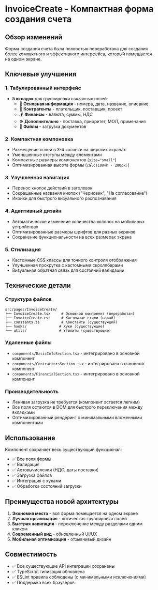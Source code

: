 # InvoiceCreate - Компактная форма создания счета

## Обзор изменений

Форма создания счета была полностью переработана для создания более компактного и эффективного интерфейса, который помещается на одном экране.

## Ключевые улучшения

### 1. Табулированный интерфейс
- **5 вкладок** для группировки связанных полей:
  - 📄 **Основная информация** - номера, дата, название, описание
  - 👥 **Контрагенты** - плательщик, поставщик, проект
  - 💰 **Финансы** - валюта, суммы, НДС
  - ⚙️ **Дополнительно** - поставка, приоритет, МОЛ, примечания
  - 📁 **Файлы** - загрузка документов

### 2. Компактная компоновка
- Размещение полей в 3-4 колонки на широких экранах
- Уменьшенные отступы между элементами
- Компактные размеры компонентов (`size="small"`)
- Оптимизированная высота формы (`calc(100vh - 200px)`)

### 3. Улучшенная навигация
- Перенос кнопок действий в заголовок
- Сокращенные названия кнопок ("Черновик", "На согласование")
- Иконки для быстрого визуального распознавания

### 4. Адаптивный дизайн
- Автоматическое изменение количества колонок на мобильных устройствах
- Оптимизированные размеры шрифтов для разных экранов
- Сохранение функциональности на всех размерах экрана

### 5. Стилизация
- Кастомные CSS классы для точного контроля отображения
- Улучшенная прокрутка с кастомными скроллбарами
- Визуальная обратная связь для состояний валидации

## Технические детали

### Структура файлов
```
src/pages/InvoiceCreate/
├── InvoiceCreate.tsx     # Основной компонент (переработан)
├── InvoiceCreate.css     # Кастомные стили (новый)
├── constants.ts          # Константы (существующий)
├── hooks/               # Хуки (существующие)
└── utils/               # Утилиты (существующие)
```

### Удаленные файлы
- `components/BasicInfoSection.tsx` - интегрировано в основной компонент
- `components/ContractorsSection.tsx` - интегрировано в основной компонент
- `components/FinancialSection.tsx` - интегрировано в основной компонент

### Производительность
- Ленивая загрузка не требуется (компонент остается легким)
- Все поля остаются в DOM для быстрого переключения между вкладками
- Оптимизированный рендеринг с минимальными вложенными компонентами

## Использование

Компонент сохраняет весь существующий функционал:
- ✅ Все поля формы
- ✅ Валидация
- ✅ Автовычисления (НДС, даты поставки)
- ✅ Загрузка файлов
- ✅ Интеграция с хуками
- ✅ Обработка состояний загрузки

## Преимущества новой архитектуры

1. **Экономия места** - вся форма помещается на одном экране
2. **Лучшая организация** - логическая группировка полей
3. **Быстрая навигация** - переключение между разделами одним кликом
4. **Современный вид** - обновленный UI/UX
5. **Мобильная оптимизация** - отзывчивый дизайн

## Совместимость

- ✅ Все существующие API интеграции сохранены
- ✅ TypeScript типизация обновлена
- ✅ ESLint правила соблюдены (с минимальными исключениями)
- ✅ Поддержка всех браузеров